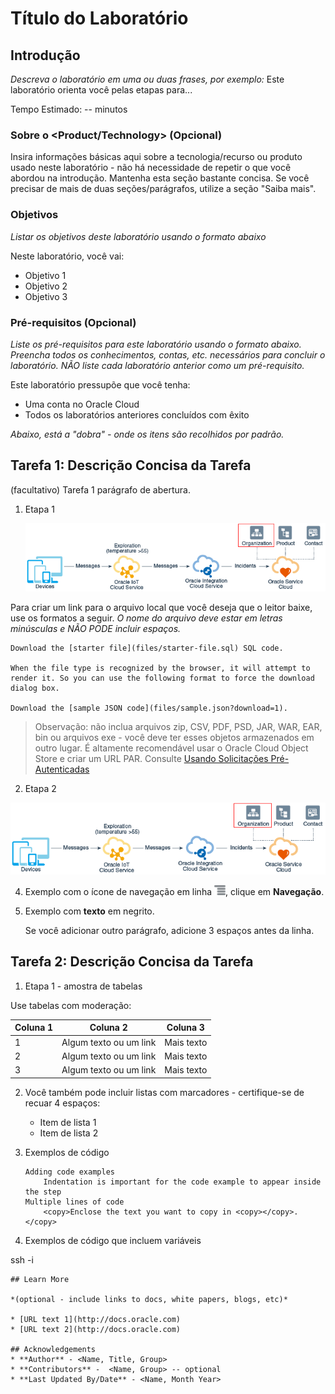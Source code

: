 # Título do Laboratório

## Introdução

_Descreva o laboratório em uma ou duas frases, por exemplo:_ Este laboratório orienta você pelas etapas para...

Tempo Estimado: -- minutos

### Sobre o <Product/Technology> (Opcional)

Insira informações básicas aqui sobre a tecnologia/recurso ou produto usado neste laboratório - não há necessidade de repetir o que você abordou na introdução. Mantenha esta seção bastante concisa. Se você precisar de mais de duas seções/parágrafos, utilize a seção "Saiba mais".

### Objetivos

_Listar os objetivos deste laboratório usando o formato abaixo_

Neste laboratório, você vai:

*   Objetivo 1
*   Objetivo 2
*   Objetivo 3

### Pré-requisitos (Opcional)

_Liste os pré-requisitos para este laboratório usando o formato abaixo. Preencha todos os conhecimentos, contas, etc. necessários para concluir o laboratório. NÃO liste cada laboratório anterior como um pré-requisito._

Este laboratório pressupõe que você tenha:

*   Uma conta no Oracle Cloud
*   Todos os laboratórios anteriores concluídos com êxito

_Abaixo, está a "dobra" - onde os itens são recolhidos por padrão._

## Tarefa 1: Descrição Concisa da Tarefa

(facultativo) Tarefa 1 parágrafo de abertura.

1.  Etapa 1
    
    ![Texto alternativo da imagem](images/sample1.png)
    

Para criar um link para o arquivo local que você deseja que o leitor baixe, use os formatos a seguir. _O nome do arquivo deve estar em letras minúsculas e NÃO PODE incluir espaços._

    Download the [starter file](files/starter-file.sql) SQL code.
    
    When the file type is recognized by the browser, it will attempt to render it. So you can use the following format to force the download dialog box.
    
    Download the [sample JSON code](files/sample.json?download=1).
    

> Observação: não inclua arquivos zip, CSV, PDF, PSD, JAR, WAR, EAR, bin ou arquivos exe - você deve ter esses objetos armazenados em outro lugar. É altamente recomendável usar o Oracle Cloud Object Store e criar um URL PAR. Consulte [Usando Solicitações Pré-Autenticadas](https://docs.cloud.oracle.com/en-us/iaas/Content/Object/Tasks/usingpreauthenticatedrequests.htm)

2.  Etapa 2

![Texto alternativo da imagem](images/sample1.png)

4.  Exemplo com o ícone de navegação em linha ![Texto alternativo da imagem](images/sample2.png), clique em **Navegação**.
    
5.  Exemplo com **texto** em negrito.
    
    Se você adicionar outro parágrafo, adicione 3 espaços antes da linha.
    

## Tarefa 2: Descrição Concisa da Tarefa

1.  Etapa 1 - amostra de tabelas

Use tabelas com moderação:

| Coluna 1 | Coluna 2 | Coluna 3 |
| --- | --- | --- |
| 1 | Algum texto ou um link | Mais texto |
| 2 | Algum texto ou um link | Mais texto |
| 3 | Algum texto ou um link | Mais texto |

2.  Você também pode incluir listas com marcadores - certifique-se de recuar 4 espaços:
    
    *   Item de lista 1
    *   Item de lista 2
3.  Exemplos de código
    
        Adding code examples
        	Indentation is important for the code example to appear inside the step
        Multiple lines of code
        	<copy>Enclose the text you want to copy in <copy></copy>.</copy>
        
4.  Exemplos de código que incluem variáveis
    

ssh -i

    
    ## Learn More
    
    *(optional - include links to docs, white papers, blogs, etc)*
    
    * [URL text 1](http://docs.oracle.com)
    * [URL text 2](http://docs.oracle.com)
    
    ## Acknowledgements
    * **Author** - <Name, Title, Group>
    * **Contributors** -  <Name, Group> -- optional
    * **Last Updated By/Date** - <Name, Month Year>